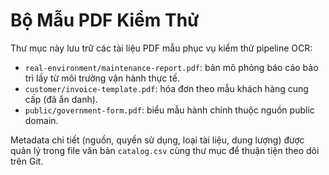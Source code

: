 # Bộ Mẫu PDF Kiểm Thử

Thư mục này lưu trữ các tài liệu PDF mẫu phục vụ kiểm thử pipeline OCR:

- `real-environment/maintenance-report.pdf`: bản mô phỏng báo cáo bảo trì lấy từ môi trường vận hành thực tế.
- `customer/invoice-template.pdf`: hóa đơn theo mẫu khách hàng cung cấp (đã ẩn danh).
- `public/government-form.pdf`: biểu mẫu hành chính thuộc nguồn public domain.

Metadata chi tiết (nguồn, quyền sử dụng, loại tài liệu, dung lượng) được quản lý trong file văn bản `catalog.csv` cùng thư mục để thuận tiện theo dõi trên Git.
